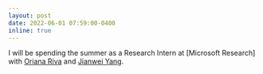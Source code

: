 ```yaml
---
layout: post
date: 2022-06-01 07:59:00-0400
inline: true
---
```


I will be spending the summer as a Research Intern at [Microsoft Research] with [Oriana Riva](https://scholar.google.com/citations?user=Eo7-pZ4AAAAJ&hl=en) and [Jianwei Yang](https://jwyang.github.io/).
